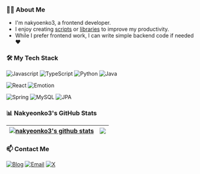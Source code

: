 ### 🙋🏻 About Me

- I'm nakyoenko3, a frontend developer.
- I enjoy creating [scripts](https://github.com/nakyeonko3/Git-Bash-Enhancement-Scripts) or [libraries](https://github.com/byulhook/byul) to improve my productivity.
- While I prefer frontend work, I can write simple backend code if needed❤️

### 🛠️ My Tech Stack

![Javascript](https://img.shields.io/badge/Javascript-F7DF1E?style=for-the-badge&logo=Javascript&logoColor=black)
![TypeScript](https://img.shields.io/badge/TypeScript-3178C6?style=for-the-badge&logo=TypeScript&logoColor=white)
![Python](https://img.shields.io/badge/Python-3776AB?style=for-the-badge&logo=python&logoColor=white)
![Java](https://img.shields.io/badge/Java-007396?style=for-the-badge&logo=java&logoColor=white)

![React](https://img.shields.io/badge/React-61DAFB?style=for-the-badge&logo=react&logoColor=black)
![Emotion](https://img.shields.io/badge/Emotion-DB7093?style=for-the-badge&logo=emotion&logoColor=white)

![Spring](https://img.shields.io/badge/Spring-6DB33F?style=for-the-badge&logo=spring&logoColor=white)
![MySQL](https://img.shields.io/badge/MySQL-4479A1?style=for-the-badge&logo=mysql&logoColor=white)
![JPA](https://img.shields.io/badge/JPA-59666C?style=for-the-badge&logo=hibernate&logoColor=white)

### 📊 Nakyeonko3's GitHub Stats

| <a href="https://github.com/anuraghazra/github-readme-stats"><img align="center" src="https://github-readme-stats.vercel.app/api?username=nakyeonko3&show_icons=true&include_all_commits=true&theme=buefy&hide_border=true" alt="nakyeonko3's github stats" /></a> | <a href="https://github.com/anuraghazra/github-readme-stats"><img align="center" src="https://github-readme-stats.vercel.app/api/top-langs/?username=nakyeonko3&layout=compact&theme=buefy&hide_border=true" /></a> |
| ------------------------------------------------------------------------------------------------------------------------------------------------------------------------------------------------------------------------------------------------------------------ | ------------------------------------------------------------------------------------------------------------------------------------------------------------------------------------------------------------------- |

### 📫 Contact Me

[![Blog](https://img.shields.io/badge/blog-000000?style=flat-square&logo=Tistory&logoColor=#000000)](https://velog.io/@badaclock/)
[![Email](https://img.shields.io/badge/Email-white?style=flat-square&logo=Google&logoColor=##4285F4)](mailto:badaclock@gmail.com)
[![X](https://img.shields.io/badge/X-000000?style=flat-square&logo=x&logoColor=white)](https://x.com/b1AbGYB3Vdls9E0)
